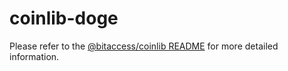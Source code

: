 coinlib-doge
=================

Please refer to the [@bitaccess/coinlib README](../coinlib/README.md) for more detailed information.
